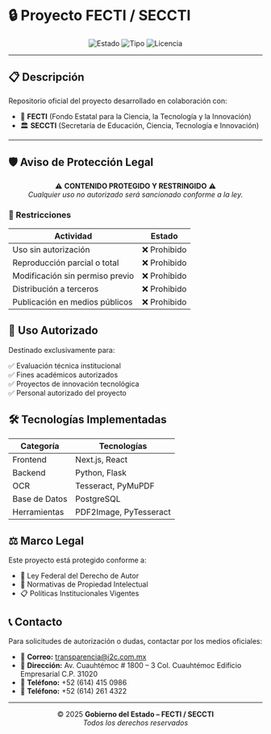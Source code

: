 # 🔒 Proyecto FECTI / SECCTI

<div align="center">

![Estado](https://img.shields.io/badge/Estado-Protegido-red)
![Tipo](https://img.shields.io/badge/Tipo-Oficial-blue)
![Licencia](https://img.shields.io/badge/Licencia-Privada-yellow)

</div>

---

## 📋 Descripción

Repositorio oficial del proyecto desarrollado en colaboración con:

- 🧪 **FECTI** (Fondo Estatal para la Ciencia, la Tecnología y la Innovación)  
- 🏛️ **SECCTI** (Secretaría de Educación, Ciencia, Tecnología e Innovación)

---

## 🛡️ Aviso de Protección Legal

<div align="center">

⚠️ **CONTENIDO PROTEGIDO Y RESTRINGIDO** ⚠️  
*Cualquier uso no autorizado será sancionado conforme a la ley.*

</div>

### 🚫 Restricciones

| Actividad                         | Estado         |
|----------------------------------|----------------|
| Uso sin autorización             | ❌ Prohibido   |
| Reproducción parcial o total     | ❌ Prohibido   |
| Modificación sin permiso previo  | ❌ Prohibido   |
| Distribución a terceros          | ❌ Prohibido   |
| Publicación en medios públicos   | ❌ Prohibido   |

## 🎯 Uso Autorizado

Destinado exclusivamente para:

✅ Evaluación técnica institucional  
✅ Fines académicos autorizados  
✅ Proyectos de innovación tecnológica  
✅ Personal autorizado del proyecto

## 🛠️ Tecnologías Implementadas

| Categoría | Tecnologías |
|-----------|-------------|
| Frontend | Next.js, React |
| Backend | Python, Flask |
| OCR | Tesseract, PyMuPDF |
| Base de Datos | PostgreSQL |
| Herramientas | PDF2Image, PyTesseract |

<!----

## 📁 Estructura del Proyecto

```
|—— pagina_web/
    |—— app.py
    |—— config/
        |—— database.py
    |—— templates/
        |—— base.html
        |—— incompletos.html
        |—— index.html
        |—— registros.html
    |—— uploads/
    |—— utils/
        |—— pdf_extractor.py
```
--->


## ⚖️ Marco Legal

Este proyecto está protegido conforme a:

- 📜 Ley Federal del Derecho de Autor  
- 🔐 Normativas de Propiedad Intelectual  
- 📋 Políticas Institucionales Vigentes

## 📞 Contacto

Para solicitudes de autorización o dudas, contactar por los medios oficiales:

- 📧 **Correo:** transparencia@i2c.com.mx
- 🏢 **Dirección:** Av. Cuauhtémoc # 1800 – 3 Col. Cuauhtémoc Edificio Empresarial C.P. 31020
- 📱 **Teléfono:** +52 (614) 415 0986 
- 📱 **Teléfono:** +52 (614) 261 4322

---

<div align="center">

© 2025 **Gobierno del Estado – FECTI / SECCTI**  
*Todos los derechos reservados*

</div>